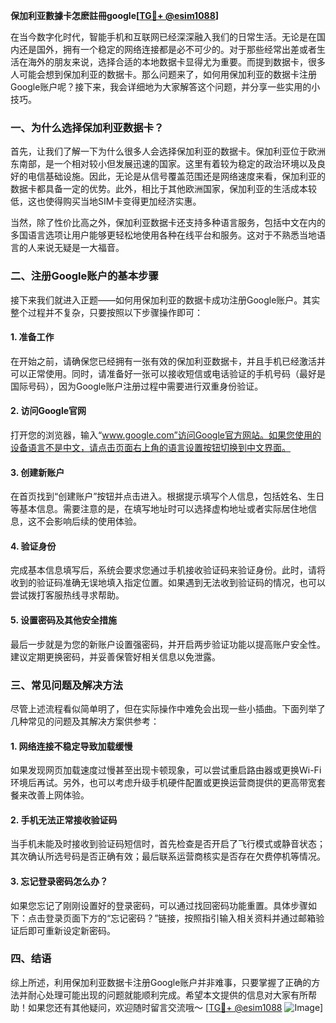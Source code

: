 **保加利亚數據卡怎麽註冊google[[TG💪+ @esim1088](https://t.me/s/esim1088)]**

在当今数字化时代，智能手机和互联网已经深深融入我们的日常生活。无论是在国内还是国外，拥有一个稳定的网络连接都是必不可少的。对于那些经常出差或者生活在海外的朋友来说，选择合适的本地数据卡显得尤为重要。而提到数据卡，很多人可能会想到保加利亚的数据卡。那么问题来了，如何用保加利亚的数据卡注册Google账户呢？接下来，我会详细地为大家解答这个问题，并分享一些实用的小技巧。

### 一、为什么选择保加利亚数据卡？

首先，让我们了解一下为什么很多人会选择保加利亚的数据卡。保加利亚位于欧洲东南部，是一个相对较小但发展迅速的国家。这里有着较为稳定的政治环境以及良好的电信基础设施。因此，无论是从信号覆盖范围还是网络速度来看，保加利亚的数据卡都具备一定的优势。此外，相比于其他欧洲国家，保加利亚的生活成本较低，这也使得购买当地SIM卡变得更加经济实惠。

当然，除了性价比高之外，保加利亚数据卡还支持多种语言服务，包括中文在内的多国语言选项让用户能够更轻松地使用各种在线平台和服务。这对于不熟悉当地语言的人来说无疑是一大福音。

### 二、注册Google账户的基本步骤

接下来我们就进入正题——如何用保加利亚的数据卡成功注册Google账户。其实整个过程并不复杂，只要按照以下步骤操作即可：

#### 1. 准备工作
在开始之前，请确保您已经拥有一张有效的保加利亚数据卡，并且手机已经激活并可以正常使用。同时，请准备好一张可以接收短信或电话验证的手机号码（最好是国际号码），因为Google账户注册过程中需要进行双重身份验证。

#### 2. 访问Google官网
打开您的浏览器，输入“www.google.com”访问Google官方网站。如果您使用的设备语言不是中文，请点击页面右上角的语言设置按钮切换到中文界面。

#### 3. 创建新账户
在首页找到“创建账户”按钮并点击进入。根据提示填写个人信息，包括姓名、生日等基本信息。需要注意的是，在填写地址时可以选择虚构地址或者实际居住地信息，这不会影响后续的使用体验。

#### 4. 验证身份
完成基本信息填写后，系统会要求您通过手机接收验证码来验证身份。此时，请将收到的验证码准确无误地填入指定位置。如果遇到无法收到验证码的情况，也可以尝试拨打客服热线寻求帮助。

#### 5. 设置密码及其他安全措施
最后一步就是为您的新账户设置强密码，并开启两步验证功能以提高账户安全性。建议定期更换密码，并妥善保管好相关信息以免泄露。

### 三、常见问题及解决方法

尽管上述流程看似简单明了，但在实际操作中难免会出现一些小插曲。下面列举了几种常见的问题及其解决方案供参考：

#### 1. 网络连接不稳定导致加载缓慢
如果发现网页加载速度过慢甚至出现卡顿现象，可以尝试重启路由器或更换Wi-Fi环境后再试。另外，也可以考虑升级手机硬件配置或更换运营商提供的更高带宽套餐来改善上网体验。

#### 2. 手机无法正常接收验证码
当手机未能及时接收到验证码短信时，首先检查是否开启了飞行模式或静音状态；其次确认所选号码是否正确有效；最后联系运营商核实是否存在欠费停机等情况。

#### 3. 忘记登录密码怎么办？
如果您忘记了刚刚设置好的登录密码，可以通过找回密码功能重置。具体步骤如下：点击登录页面下方的“忘记密码？”链接，按照指引输入相关资料并通过邮箱验证后即可重新设定新密码。

### 四、结语

综上所述，利用保加利亚数据卡注册Google账户并非难事，只要掌握了正确的方法并耐心处理可能出现的问题就能顺利完成。希望本文提供的信息对大家有所帮助！如果您还有其他疑问，欢迎随时留言交流哦～ [[TG💪+ @esim1088](https://t.me/s/esim1088) ![Image](https://i.postimg.cc/4NQfJmqS/Snipaste-2025-05-13-00-14-12.png)]